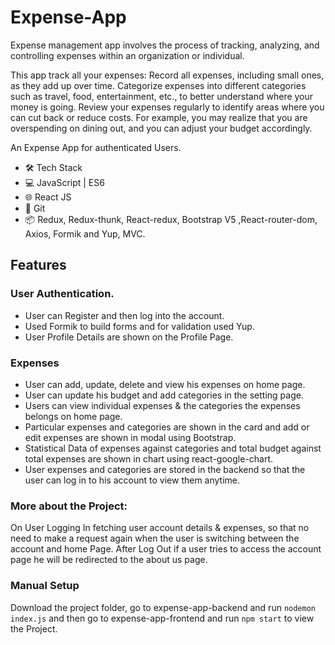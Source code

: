 # Expense-App
Expense management app involves the process of tracking, analyzing, and controlling expenses within an organization or individual.

This app track all your expenses: Record all expenses, including small ones, as they add up over time.
Categorize expenses into different categories such as travel, food, entertainment, etc., to better understand where your money is going.
Review your expenses regularly to identify areas where you can cut back or reduce costs. For example, you may realize that you are overspending on dining out, and you can adjust your budget accordingly.

An Expense App for authenticated Users.

- 🛠️ Tech Stack
- 💻 JavaScript | ES6
- 🌐 React JS
- 🔧 Git
- 📦 Redux, Redux-thunk, React-redux, Bootstrap V5 ,React-router-dom, Axios, Formik and Yup, MVC.

## Features
### User Authentication.
- User can Register and then log into the account.
- Used Formik to build forms and for validation used Yup.
- User Profile Details are shown on the Profile Page.

### Expenses

- User can add, update, delete and view his expenses on home page.
- User can update his budget and add categories in the setting page.
- Users can view individual expenses & the categories the expenses belongs on home page.
-	Particular expenses and categories are shown in the card and add or edit expenses are shown in modal using Bootstrap.
-	Statistical Data of expenses against categories and total budget against total expenses are shown in chart using react-google-chart.
- User expenses and categories are stored in the backend so that the user can log in to his account to view them anytime.

### More about the Project:

On User Logging In fetching user account details & expenses, so that no need to make a request again when the user is switching between the account and home Page.
After Log Out if a user tries to access the account page he will be redirected to the about us page.

### Manual Setup
Download the project folder, go to expense-app-backend and run `nodemon index.js` and then go to expense-app-frontend and run `npm start` to view the Project.
